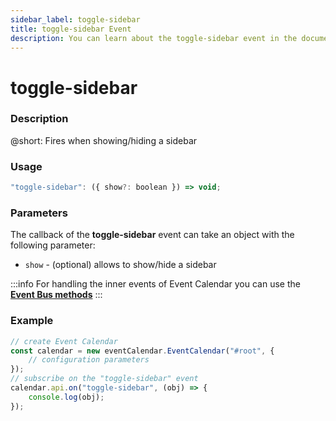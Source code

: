 ```yaml
---
sidebar_label: toggle-sidebar
title: toggle-sidebar Event
description: You can learn about the toggle-sidebar event in the documentation of the DHTMLX JavaScript Event Calendar library. Browse developer guides and API reference, try out code examples and live demos, and download a free 30-day evaluation version of DHTMLX Event Calendar.
---
```


# toggle-sidebar

### Description

@short: Fires when showing/hiding a sidebar 

### Usage

~~~jsx {}
"toggle-sidebar": ({ show?: boolean }) => void;
~~~

### Parameters

The callback of the **toggle-sidebar** event can take an object with the following parameter:

- `show` - (optional) allows to show/hide a sidebar  

:::info
For handling the inner events of Event Calendar you can use the [**Event Bus methods**](api/overview/internal_eventbus_overview.md)
:::

### Example

~~~jsx {6-8}
// create Event Calendar
const calendar = new eventCalendar.EventCalendar("#root", {
    // configuration parameters
});
// subscribe on the "toggle-sidebar" event
calendar.api.on("toggle-sidebar", (obj) => {
    console.log(obj);
});
~~~
